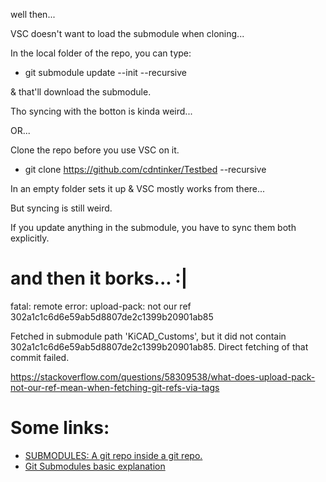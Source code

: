 well then...

VSC doesn't want to load the submodule when cloning...

In the local folder of the repo, you can type:

* git submodule update --init --recursive

& that'll download the submodule.

Tho syncing with the botton is kinda weird...

OR...

Clone the repo before you use VSC on it.

* git clone https://github.com/cdntinker/Testbed --recursive

In an empty folder sets it up & VSC mostly works from there...

But syncing is still weird.

If you update anything in the submodule, you have to sync them both explicitly.

# and then it borks... :|

fatal: remote error: upload-pack: not our ref 302a1c1c6d6e59ab5d8807de2c1399b20901ab85

Fetched in submodule path 'KiCAD_Customs', but it did not contain 302a1c1c6d6e59ab5d8807de2c1399b20901ab85. Direct fetching of that commit failed.

https://stackoverflow.com/questions/58309538/what-does-upload-pack-not-our-ref-mean-when-fetching-git-refs-via-tags

# Some links:

* [SUBMODULES: A git repo inside a git repo.](https://dev.to/jjokah/submodules-a-git-repo-inside-a-git-repo-36l9)
* [Git Submodules basic explanation](https://gist.github.com/gitaarik/8735255)